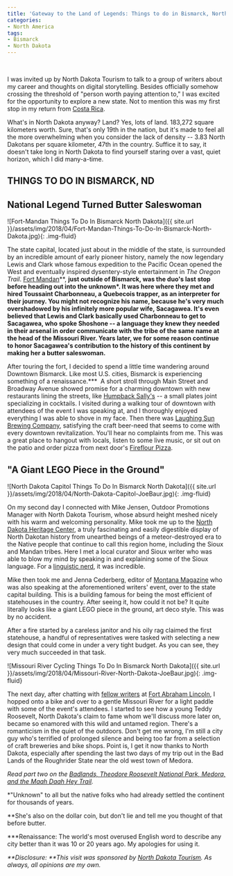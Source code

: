 ```yaml
---
title: 'Gateway to the Land of Legends: Things to do in Bismarck, North Dakota'
categories:
- North America
tags:
- Bismarck
- North Dakota
---
```


﻿﻿

I was invited up by North Dakota Tourism to talk to a group of writers about my career and thoughts on digital storytelling. Besides officially somehow crossing the threshold of "person worth paying attention to," I was excited for the opportunity to explore a new state. Not to mention this was my first stop in my return from [Costa Rica](https://withoutapath.com/travel-guides/costa-rica/).

What's in North Dakota anyway? Land? Yes, lots of land. 183,272 square kilometers worth. Sure, that's only 19th in the nation, but it's made to feel all the more overwhelming when you consider the lack of density -- 3.83 North Dakotans per square kilometer, 47th in the country. Suffice it to say, it doesn't take long in North Dakota to find yourself staring over a vast, quiet horizon, which I did many-a-time.<!-- more -->

## **THINGS TO DO IN BISMARCK, ND**

## National Legend Turned Butter Saleswoman

![Fort-Mandan Things To Do In Bismarck North Dakota]({{ site.url }}/assets/img/2018/04/Fort-Mandan-Things-To-Do-In-Bismarck-North-Dakota.jpg){: .img-fluid}

The state capital, located just about in the middle of the state, is surrounded by an incredible amount of early pioneer history, namely the now legendary Lewis and Clark whose famous expedition to the Pacific Ocean opened the West and eventually inspired dysentery-style entertainment in _The Oregon Trail_. [Fort Mandan](http://fortmandan.com/)\*\*, **just outside of Bismarck, was the duo's last stop before heading out into the unknown\*. It was here where they met and hired Toussaint Charbonneau, a Quebecois trapper, as an interpreter for their journey. You might not recognize his name, because he's very much overshadowed by his infinitely more popular wife, Sacagawea. It's even believed that Lewis and Clark basically used Charbonneau to get to Sacagawea, who spoke Shoshone -- a language they knew they needed in their arsenal in order communicate with the tribe of the same name at the head of the Missouri River. Years later, we for some reason continue to honor Sacagawea's contribution to the history of this continent by making her a butter saleswoman.**

After touring the fort, I decided to spend a little time wandering around Downtown Bismarck. Like most U.S. cities, Bismarck is experiencing something of a renaissance.\*\*\*  A short stroll through Main Street and Broadway Avenue showed promise for a charming downtown with new restaurants lining the streets, like [Humpback Sally's](http://www.humpbacksallys.com/) -- a small plates joint specializing in cocktails. I visited during a walking tour of downtown with attendees of the event I was speaking at, and I thoroughly enjoyed everything I was able to shove in my face. Then there was [Laughing Sun Brewing Company](http://laughingsunbrewing.com/), satisfying the craft beer-need that seems to come with every downtown revitalization. You'll hear no complaints from me. This was a great place to hangout with locals, listen to some live music, or sit out on the patio and order pizza from next door's [Fireflour Pizza](http://www.fireflourpizza.com/).

## "A Giant LEGO Piece in the Ground"

![North Dakota Capitol Things To Do In Bismarck North Dakota]({{ site.url }}/assets/img/2018/04/North-Dakota-Capitol-JoeBaur.jpg){: .img-fluid}

On my second day I connected with Mike Jensen, Outdoor Promotions Manager with North Dakota Tourism, whose absurd height meshed nicely with his warm and welcoming personality. Mike took me up to the [North Dakota Heritage Center](http://history.nd.gov/), a truly fascinating and easily digestible display of North Dakotan history from unearthed beings of a meteor-destroyed era to the Native people that continue to call this region home, including the Sioux and Mandan tribes. Here I met a local curator and Sioux writer who was able to blow my mind by speaking in and explaining some of the Sioux language. For a [linguistic nerd](https://withoutapath.com/best-language-learning-apps/), it was incredible.

Mike then took me and Jenna Cederberg, editor of [Montana Magazine](http://montanamagazine.com/) who was also speaking at the aforementioned writers' event, over to the state capital building. This is a building famous for being the most efficient of statehouses in the country. After seeing it, how could it not be? It quite literally looks like a giant LEGO piece in the ground, art deco style. This was by no accident.

After a fire started by a careless janitor and his oily rag claimed the first statehouse, a handful of representatives were tasked with selecting a new design that could come in under a very tight budget. As you can see, they very much succeeded in that task.

![Missouri River Cycling Things To Do In Bismarck North Dakota]({{ site.url }}/assets/img/2018/04/Missouri-River-North-Dakota-JoeBaur.jpg){: .img-fluid}

The next day, after chatting with [fellow writers](https://withoutapath.com/trailblazers-alicia-underlee-nelson-prairie-style-file/) at [Fort Abraham Lincoln](http://www.fortlincoln.com/), I hopped onto a bike and over to a gentle Missouri River for a light paddle with some of the event's attendees. I started to see how a young Teddy Roosevelt, North Dakota's claim to fame whom we'll discuss more later on, became so enamored with this wild and untamed region. There's a romanticism in the quiet of the outdoors. Don't get me wrong, I'm still a city guy who's terrified of prolonged silence and being too far from a selection of craft breweries and bike shops. Point is, I get it now thanks to North Dakota, especially after spending the last two days of my trip out in the Bad Lands of the Roughrider State near the old west town of Medora.

_Read part two on the [Badlands, Theodore Roosevelt National Park, Medora, and the Maah Daah Hey Trail](https://withoutapath.com/badlands-theodore-roosevelt-national-park/)._

\*"Unknown" to all but the native folks who had already settled the continent for thousands of years.

\*\*She's also on the dollar coin, but don't lie and tell me you thought of that before butter.

\*\*\*Renaissance: The world's most overused English word to describe any city better than it was 10 or 20 years ago. My apologies for using it.

_**Disclosure: **This visit was sponsored by [North Dakota Tourism](http://www.ndtourism.com/). As always, all opinions are my own._
